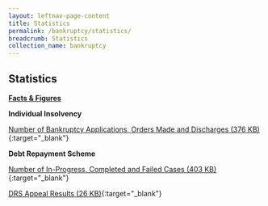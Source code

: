 ```yaml
---
layout: leftnav-page-content
title: Statistics
permalink: /bankruptcy/statistics/
breadcrumb: Statistics
collection_name: bankruptcy
---
```


Statistics
---

<u><b>Facts & Figures</b></u>

**Individual Insolvency**

[Number of Bankruptcy Applications, Orders Made and Discharges (376 KB)](/files/NumberofBankruptcyApplicationsOrdersMadeandDischargesMay19.pdf/){:target="_blank"}

**Debt Repayment Scheme**

[Number of In-Progress, Completed and Failed Cases (403 KB)](/files/NumberofIn-ProgressCompletedandFailedCasesforDRSMay19.pdf/){:target="_blank"}

[DRS Appeal Results (26 KB)](/files/DRSAppealResults.pdf/){:target="_blank"}
